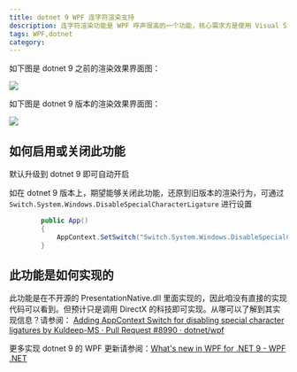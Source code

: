 ```yaml
---
title: dotnet 9 WPF 连字符渲染支持
description: 连字符渲染功能是 WPF 呼声很高的一个功能，核心需求方是使用 Visual Studio 的开发者们。开发者们期望使用连字符的时候可以进行连字符渲染，让开发过程中的视觉效果更加。于是作为 Visual Studio 的基础设施的 WPF 就要承担此功能的实现。经过漫长的开发，终于在 dotnet 9 里面加入了此功能
tags: WPF,dotnet
category: 
---
```


<!-- CreateTime:2024/11/14 07:29:19 -->
<!-- 发布 -->
<!-- 博客 -->

如下图是 dotnet 9 之前的渲染效果界面图：

<!-- ![](image/dotnet 9 WPF 连字符渲染支持/dotnet 9 WPF 连字符渲染支持0.png) -->
![](https://img2024.cnblogs.com/blog/1080237/202508/1080237-20250810094753823-1000781989.png)

如下图是 dotnet 9 版本的渲染效果界面图：

<!-- ![](image/dotnet 9 WPF 连字符渲染支持/dotnet 9 WPF 连字符渲染支持1.png) -->
![](https://img2024.cnblogs.com/blog/1080237/202508/1080237-20250810094754223-198915133.png)

## 如何启用或关闭此功能

默认升级到 dotnet 9 即可自动开启

如在 dotnet 9 版本上，期望能够关闭此功能，还原到旧版本的渲染行为，可通过 `Switch.System.Windows.DisableSpecialCharacterLigature` 进行设置

```csharp
        public App()
        {
            AppContext.SetSwitch("Switch.System.Windows.DisableSpecialCharacterLigature", true);
        }
```

## 此功能是如何实现的

此功能是在不开源的 PresentationNative.dll 里面实现的，因此咱没有直接的实现代码可以看到。但预计只是调用 DirectX 的科技即可实现。从哪可以了解到其实现信息？请参阅： [Adding AppContext Switch for disabling special character ligatures by Kuldeep-MS · Pull Request #8990 · dotnet/wpf](https://github.com/dotnet/wpf/pull/8990 )

更多实现 dotnet 9 的 WPF 更新请参阅：[What's new in WPF for .NET 9 - WPF .NET](https://learn.microsoft.com/zh-cn/dotnet/desktop/wpf/whats-new/net90?view=netdesktop-9.0 )
